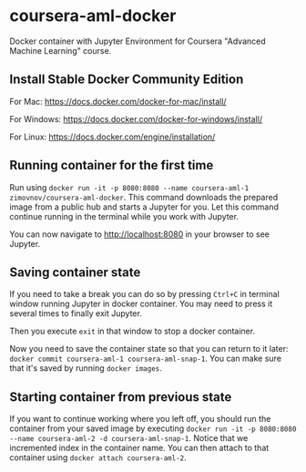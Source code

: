# coursera-aml-docker
Docker container with Jupyter Environment for Coursera "Advanced Machine Learning" course.

## Install Stable Docker Community Edition
For Mac: https://docs.docker.com/docker-for-mac/install/

For Windows: https://docs.docker.com/docker-for-windows/install/

For Linux: https://docs.docker.com/engine/installation/

## Running container for the first time
Run using `docker run -it -p 8080:8080 --name coursera-aml-1 zimovnov/coursera-aml-docker`.
This command downloads the prepared image from a public hub and starts a Jupyter for you. 
Let this command continue running in the terminal while you work with Jupyter.

You can now navigate to <http://localhost:8080> in your browser to see Jupyter.

## Saving container state
If you need to take a break you can do so by pressing `Ctrl+C` in terminal window 
running Jupyter in docker container. 
You may need to press it several times to finally exit Jupyter.

Then you execute `exit` in that window to stop a docker container.

Now you need to save the container state so that you can return to it later:
`docker commit coursera-aml-1 coursera-aml-snap-1`. 
You can make sure that it's saved by running `docker images`.

## Starting container from previous state
If you want to continue working where you left off, you should run the container from your
saved image by executing `docker run -it -p 8080:8080 --name coursera-aml-2 -d coursera-aml-snap-1`.
Notice that we incremented index in the container name.
You can then attach to that container using `docker attach coursera-aml-2`.